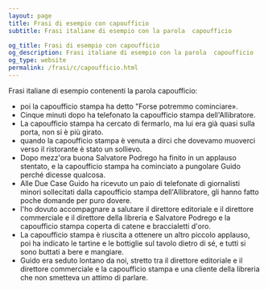 ```yaml
---
layout: page
title: Frasi di esempio con capoufficio 
subtitle: Frasi italiane di esempio con la parola  capoufficio

og_title: Frasi di esempio con capoufficio 
og_description: Frasi italiane di esempio con la parola  capoufficio
og_type: website
permalink: /frasi/c/capoufficio.html
---
```


Frasi italiane di esempio contenenti la parola capoufficio:


- poi la capoufficio stampa ha detto "Forse potremmo cominciare».
- Cinque minuti dopo ha telefonato la capoufficio stampa dell'Allibratore.
- La capoufficio stampa ha cercato di fermarlo, ma lui era già quasi sulla porta, non si è più girato.
- quando la capoufficio stampa è venuta a dirci che dovevamo muoverci verso il ristorante è stato un sollievo.
- Dopo mezz'ora buona Salvatore Podrego ha finito in un applauso stentato, e la capoufficio stampa ha cominciato a pungolare Guido perché dicesse qualcosa.
- Alle Due Case Guido ha ricevuto un paio di telefonate di giornalisti minori sollecitati dalla capoufficio stampa dell'Allibratore, gli hanno fatto poche domande per puro dovere.
- l'ho dovuto accompagnare a salutare il direttore editoriale e il direttore commerciale e il direttore della libreria e Salvatore Podrego e la capoufficio stampa coperta di catene e braccialetti d'oro.
- La capoufficio stampa è riuscita a ottenere un altro piccolo applauso, poi ha indicato le tartine e le bottiglie sul tavolo dietro di sé, e tutti si sono buttati a bere e mangiare.
- Guido era seduto lontano da noi, stretto tra il direttore editoriale e il direttore commerciale e la capoufficio stampa e una cliente della libreria che non smetteva un attimo di parlare.
